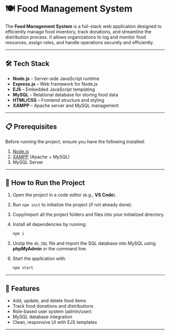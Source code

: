 # 🍽️ Food Management System

The **Food Management System** is a full-stack web application designed to efficiently manage food inventory, track donations, and streamline the distribution process. It allows organizations to log and monitor food resources, assign roles, and handle operations securely and efficiently.

---

## 🛠️ Tech Stack

- **Node.js** – Server-side JavaScript runtime
- **Express.js** – Web framework for Node.js
- **EJS** – Embedded JavaScript templating
- **MySQL** – Relational database for storing food data
- **HTML/CSS** – Frontend structure and styling
- **XAMPP** – Apache server and MySQL management

---

## 📋 Prerequisites

Before running the project, ensure you have the following installed:

1. [Node.js](https://nodejs.org/)
2. [XAMPP](https://www.apachefriends.org/) (Apache + MySQL)
3. MySQL Server

---

## 🚀 How to Run the Project

1. Open the project in a code editor (e.g., **VS Code**).
2. Run `npm init` to initialize the project (if not already done).
3. Copy/import all the project folders and files into your initialized directory.
4. Install all dependencies by running:

   ```bash
   npm i
   ```

5. Unzip the `db_SQL` file and import the SQL database into MySQL using **phpMyAdmin** or the command line.
6. Start the application with:

   ```bash
   npm start
   ```

---

## 📌 Features

- Add, update, and delete food items
- Track food donations and distributions
- Role-based user system (admin/user)
- MySQL database integration
- Clean, responsive UI with EJS templates

---
